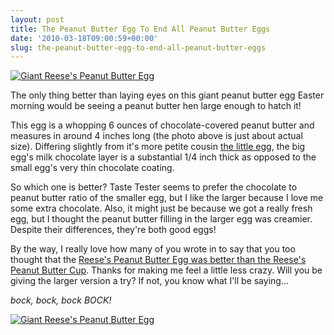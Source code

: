 ```yaml
---
layout: post
title: The Peanut Butter Egg To End All Peanut Butter Eggs
date: '2010-03-18T09:00:59+00:00'
slug: the-peanut-butter-egg-to-end-all-peanut-butter-eggs
---
```

<a href="http://www.flickr.com/photos/kstar810/4439085713/"><img src="http://farm5.static.flickr.com/4047/4439085713_15db128646.jpg" alt="Giant Reese's Peanut Butter Egg" /></a>

The only thing better than laying eyes on this giant peanut butter egg Easter morning would be seeing a peanut butter hen large enough to hatch it!

This egg is a whopping 6 ounces of chocolate-covered peanut butter and measures in around 4 inches long (the photo above is just about actual size). Differing slightly from it's more petite cousin <a href="http://www.cpbgallery.com/2010/02/26/reeses-milk-chocolate-peanut-butter-eggs/#comments">the little egg</a>, the big egg's milk chocolate layer is a substantial 1/4 inch thick as opposed to the small egg's very thin chocolate coating. 

So which one is better? Taste Tester seems to prefer the chocolate to peanut butter ratio of the smaller egg, but I like the larger because I love me some extra chocolate. Also, it might just be because we got a really fresh egg, but I thought the peanut butter filling in the larger egg was creamier. Despite their differences, they're both good eggs!

By the way, I really love how many of you wrote in to say that you too thought that the <a href="http://www.cpbgallery.com/2010/02/26/reeses-milk-chocolate-peanut-butter-eggs/#comments">Reese's Peanut Butter Egg was better than the Reese's Peanut Butter Cup</a>. Thanks for making me feel a little less crazy. Will you be giving the larger version a try? If not, you know what I'll be saying...

*bock, bock, bock BOCK!*

<a href="http://www.flickr.com/photos/kstar810/4439085331/"><img src="http://farm5.static.flickr.com/4030/4439085331_15600e1e27.jpg" alt="Giant Reese's Peanut Butter Egg" /></a>
